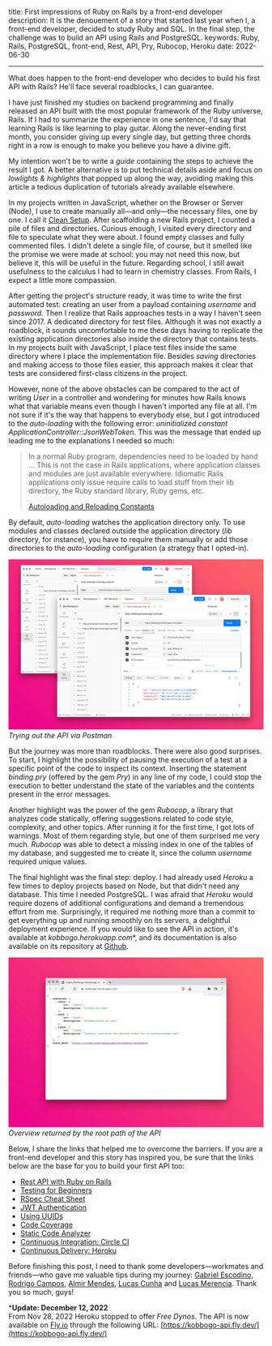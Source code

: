 title: First impressions of Ruby on Rails by a front-end developer
description: It is the denouement of a story that started last year when I, a front-end developer, decided to study Ruby and SQL. In the final step, the challenge was to build an API using Rails and PostgreSQL.
keywords: Ruby, Rails, PostgreSQL, front-end, Rest, API, Pry, Rubocop, Heroku
date: 2022-06-30

---

What does happen to the front-end developer who decides to build his first API with Rails? He'll face several roadblocks, I can guarantee.

I have just finished my studies on backend programming and finally released an API built with the most popular framework of the Ruby universe, Rails. If I had to summarize the experience in one sentence, I'd say that learning Rails is like learning to play guitar. Along the never-ending first month, you consider giving up every single day, but getting three chords right in a row is enough to make you believe you have a divine gift.

My intention won't be to write a *guide* containing the steps to achieve the result I got. A better alternative is to put technical details aside and focus on *lowlights & highlights* that popped up along the way, avoiding making this article a tedious duplication of tutorials already available elsewhere.

In my projects written in JavaScript, whether on the Browser or Server (Node), I use to create manually all—and only—the necessary files, one by one. I call it [Clean Setup](https://rafaelcamargo.com/blog/clean-setup/). After scaffolding a new Rails project, I counted a pile of files and directories. Curious enough, I visited every directory and file to speculate what they were about. I found empty classes and fully commented files. I didn't delete a single file, of course, but it smelled like the promise we were made at school: you may not need this now, but believe it, this will be useful in the future. Regarding school, I still await usefulness to the calculus I had to learn in chemistry classes. From Rails, I expect a little more compassion.

After getting the project's structure ready, it was time to write the first automated test: creating an user from a payload containing *username* and *password*. Then I realize that Rails approaches tests in a way I haven't seen since 2017. A dedicated directory for test files. Although it was not exactly a roadblock, it sounds uncomfortable to me these days having to replicate the existing application directories also inside the directory that contains tests. In my projects built with JavaScript, I place test files inside the same directory where I place the implementation file. Besides *saving* directories and making access to those files easier, this approach makes it clear that tests are considered first-class citizens in the project.

However, none of the above obstacles can be compared to the act of writing *User* in a controller and wondering for minutes how Rails knows what that variable means even though I haven't imported any file at all. I'm not sure if it's the way that happens to everybody else, but I got introduced to the *auto-loading* with the following error: *uninitialized constant ApplicationController::JsonWebToken*. This was the message that ended up leading me to the explanations I needed so much:

> In a normal Ruby program, dependencies need to be loaded by hand ... This is not the case in Rails applications, where application classes and modules are just available everywhere. Idiomatic Rails applications only issue require calls to load stuff from their lib directory, the Ruby standard library, Ruby gems, etc.
>
> [Autoloading and Reloading Constants](https://guides.rubyonrails.org/autoloading_and_reloading_constants.html)

By default, *auto-loading* watches the application directory only. To use modules and classes declared outside the application directory (*lib* directory, for instance), you have to require them manually or add those directories to the *auto-loading* configuration (a strategy that I opted-in).

![Trying out the API via Postman](../../images/kobbogo-postman.png)  
_Trying out the API via Postman_

But the journey was more than roadblocks. There were also good surprises. To start, I highlight the possibility of pausing the execution of a test at a specific point of the code to inspect its context. Inserting the statement *binding.pry* (offered by the gem *Pry*) in any line of my code, I could stop the execution to better understand the state of the variables and the contents present in the error messages.

Another highlight was the power of the gem *Rubocop*, a library that analyzes code statically, offering suggestions related to code style, complexity, and other topics. After running it for the first time, I got lots of warnings. Most of them regarding style, but one of them surprised me very much. *Rubocop* was able to detect a missing index in one of the tables of my database, and suggested me to create it, since the column *username* required unique values.

The final highlight was the final step: deploy. I had already used *Heroku* a few times to deploy projects based on Node, but that didn't need any database. This time I needed PostgreSQL. I was afraid that *Heroku* would require dozens of additional configurations and demand a tremendous effort from me. Surprisingly, it required me nothing more than a commit to get everything up and running smoothly on its servers, a delightful deployment experience. If you would like to see the API in action, it's available at *kobbogo.herokuapp.com**, and its documentation is also available on its repository at [Github](https://github.com/rafaelcamargo/kobbogo-api).

![API Overview](../../images/kobbogo-summary.png)  
_Overview returned by the root path of the API_

Below, I share the links that helped me to overcome the barriers. If you are a front-end developer and this story has inspired you, be sure that the links below are the base for you to build your first API too:

- [Rest API with Ruby on Rails](https://www.udemy.com/course/ruby-on-rails-api-the-complete-guide/)
- [Testing for Beginners](https://testing-for-beginners.rubymonstas.org/)
- [RSpec Cheat Sheet](https://drive.google.com/file/d/1-q--B-DlZTDjFmM-pLE-9NnlWvTmg562/view)
- [JWT Authentication](https://medium.com/binar-academy/rails-api-jwt-authentication-a04503ea3248)
- [Using UUIDs](https://itnext.io/using-uuids-to-your-rails-6-application-6438f4eeafdf)
- [Code Coverage](https://github.com/simplecov-ruby/simplecov)
- [Static Code Analyzer](https://rubocop.org/)
- [Continuous Integration: Circle CI](https://circleci.com/docs/2.0/language-ruby)
- [Continuous Delivery: Heroku](https://circleci.com/developer/orbs/orb/circleci/heroku)

Before finishing this post, I need to thank some developers—workmates and friends—who gave me valuable tips during my journey: [Gabriel Escodino](https://github.com/gabrielescodino), [Rodrigo Campos](https://github.com/kykocamp), [Almir Mendes](https://github.com/m3nd3s), [Lucas Cunha](https://github.com/lucasfcunha) and [Lucas Merencia](https://github.com/merencia). Thank you so much, guys!

***Update: December 12, 2022**  
From Nov 28, 2022 Heroku stopped to offer *Free Dynos*. The API is now available on [Fly.io](https://fly.io/) through the following URL: [https://kobbogo-api.fly.dev/](https://kobbogo-api.fly.dev/)
